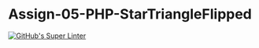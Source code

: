 # Assign-05-PHP-StarTriangleFlipped
[![GitHub's Super Linter](https://github.com/ICS20-Programming-JulienL/Assign-05-PHP-StarTriangleFlipped/workflows/GitHub's%20Super%20Linter/badge.svg)](https://github.com/ICS20-Programming-JulienL/Assign-05-PHP-StarTriangleFlipped/actions)
